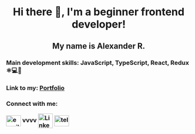 <h1 align="center">Hi there 👋, I'm a beginner frontend developer!</h1>
<h2 align="center">My name is Alexander R.</h2>


<h3>Main development skills: JavaScript, TypeScript, React, Redux ⚛💻🚀</h3>

  
<h3 align="left">Link to my: <a href="https://nedug.github.io/cv-alexander-r/" target="blank">Portfolio</a></h3>


<h3 align="left">Connect with me: <p align="left">
<a href="mailto:ru55nedug@gmail.com" target="_blank"><img align="center" src="https://pnggrid.com/wp-content/uploads/2021/04/Gmail-Transparent-Logo-1024x768.png" alt="email" height="30px" width="40px" /></a> <span>vvvv </span> <a href="https://www.linkedin.com/in/alexander-rusin-789760226" target="_blank"><img align="center" src="https://freepngimg.com/thumb/linkedin/2-2-linkedin-png-hd-thumb.png" alt="LinkedIn" height="40px" width="40px" /></a> <a href="https://t.me/polkaj" target="_blank"><img align="center" src="https://user-images.githubusercontent.com/80103497/185432979-8078ee9e-1e06-48b6-a338-c1769c3f734d.png" alt="telegram" height="30px" width="40px" /></a>
</p></h3>
